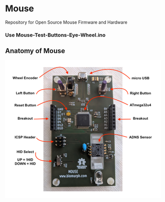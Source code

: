 # Mouse
Repository for Open Source Mouse Firmware and Hardware

### Use Mouse-Test-Buttons-Eye-Wheel.ino 


## Anatomy of Mouse
![mousePrototype](images/mousePrototype.jpg)

